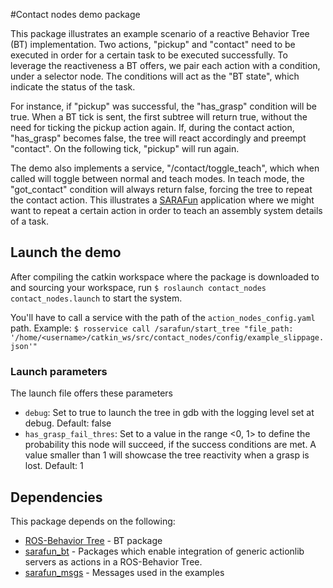 #Contact nodes demo package

This package illustrates an example scenario of a reactive Behavior Tree (BT) implementation.
Two actions, "pickup" and "contact" need to be executed in order for a certain
task to be executed successfully. To leverage the reactiveness a BT offers,
we pair each action with a condition, under a selector node. The conditions will
act as the "BT state", which indicate the status of the task.

For instance, if "pickup" was successful, the "has_grasp" condition will be true.
When a BT tick is sent, the first subtree will return true, without the need for ticking
the pickup action again. If, during the contact action, "has_grasp" becomes false,
the tree will react accordingly and preempt "contact". On the following tick,
"pickup" will run again.

The demo also implements a service, "/contact/toggle_teach", which when called will
toggle between normal and teach modes. In teach mode, the "got_contact" condition
will always return false, forcing the tree to repeat the contact action. This illustrates
a [SARAFun](http://h2020sarafun.eu/) application where we might want to repeat a certain action in order to
teach an assembly system details of a task.

## Launch the demo
After compiling the catkin workspace where the package is downloaded to and sourcing your workspace, run
``$ roslaunch contact_nodes contact_nodes.launch`` to start the system.

You'll have to call a service with the path of the ``action_nodes_config.yaml`` path. Example:
``$ rosservice call /sarafun/start_tree "file_path: '/home/<username>/catkin_ws/src/contact_nodes/config/example_slippage.json'"``

### Launch parameters
The launch file offers these parameters

* ``debug``: Set to true to launch the tree in gdb with the logging level set at debug. Default: false
* ``has_grasp_fail_thres``: Set to a value in the range <0, 1> to define the probability this node will succeed,
if the success conditions are met. A value smaller than 1 will showcase the tree reactivity when a grasp is lost. Default: 1

## Dependencies

This package depends on the following:

* [ROS-Behavior Tree](https://github.com/diogoalmeida/ROS-Behavior-Tree) - BT package
* [sarafun_bt](https://github.com/diogoalmeida/sarafun_bt) - Packages which enable integration of
generic actionlib servers as actions in a ROS-Behavior Tree.
* [sarafun_msgs](https://github.com/diogoalmeida/sarafun_msgs) - Messages used in the examples
